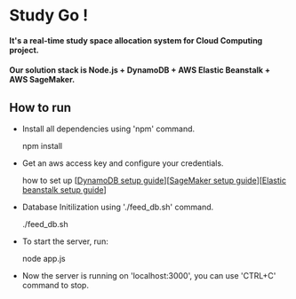 Study Go !
========
#### It's a real-time study space allocation system for Cloud Computing project. 
#### Our solution stack is Node.js + DynamoDB + AWS Elastic Beanstalk + AWS SageMaker.


## How to run
* Install all dependencies using 'npm' command.
  
  npm install 
 
* Get an aws access key and configure your credentials.

  how to set up [[DynamoDB setup guide](https://docs.aws.amazon.com/amazondynamodb/latest/developerguide/SettingUp.DynamoWebService.html#SettingUp.DynamoWebService.GetCredentials)][[SageMaker setup guide](https://docs.aws.amazon.com/sagemaker/latest/dg/gs-set-up.html)][[Elastic beanstalk setup guide](https://docs.aws.amazon.com/elasticbeanstalk/latest/dg/GettingStarted.html)]

* Database Initilization using './feed_db.sh' command.

  ./feed_db.sh
  
* To start the server, run:

  node app.js
  
* Now the server is running on 'localhost:3000', you can use 'CTRL+C' command to stop.
